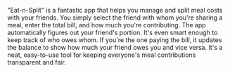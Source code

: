 "Eat-n-Split" is a fantastic app that helps you manage and split meal costs with your friends. You simply select the friend with whom you're sharing a meal, enter the total bill, and how much you're contributing. The app automatically figures out your friend's portion. It's even smart enough to keep track of who owes whom. If you're the one paying the bill, it updates the balance to show how much your friend owes you and vice versa. It's a neat, easy-to-use tool for keeping everyone's meal contributions transparent and fair.
